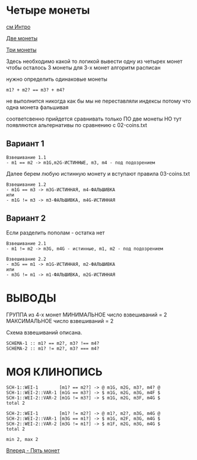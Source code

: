 Четыре монеты
=============

[см Интро](00-intro.md "00-intro.md")

[Две монеты](02-coins.md "02-coins.md")

[Три монеты](03-coins.md "03-coins.md")

Здесь необходимо какой то логикой вывести одну из четырех монет чтобы осталось 3 монеты
для 3-х монет алгоритм расписан

нужно определить одинаковые монеты

```
m1? + m2? == m3? + m4?
```

не выполнится никогда как бы мы не переставляли индексы
потому что одна монета фальшивая

соответсвенно прийдется сравнивать только ПО две монеты
НО тут появляются альтернативы по сравнению с 02-coins.txt

Вариант 1
---------
```
Взвешивание 1.1
- m1 == m2 -> m1G,m2G-ИСТИННЫЕ, m3, m4 - под подозрением
```

Далее берем любую истинную монету
и вступают правила 03-coins.txt

```
Взвешивание 1.2
- m1G == m3 -> m3G-ИСТИННАЯ, m4-ФАЛЬШИВКА
или
- m1G != m3 -> m3-ФАЛЬШИВКА, m4G-ИСТИННАЯ
```

Вариант 2
---------

Если разделить пополам - остатка нет

```
Взвешивание 2.1
- m1 != m2 -> m3G, m4G - истинные, m1, m2 - под подозрением
```

```
Взвешивание 2.2
- m3G == m1 -> m1G-ИСТИННАЯ, m2-ФАЛЬШИВКА
или
- m3G != m1 -> m1-ФАЛЬШИВКА, m2G-ИСТИННАЯ
```

ВЫВОДЫ
======
ГРУППА из 4-х монет
МИНИМАЛЬНОЕ число взвешиваний = 2
МАКСИМАЛЬНОЕ число взвешиваний = 2

Схема взвешиваний описана.

```
SCHEMA-1 :: m1? == m2?, m3? !== m4?
SCHEMA-2 :: m1? != m2?, m3? === m4?
```

МОЯ КЛИНОПИСЬ
=============

```
SCH-1::WEI-1        [m1? == m2?] -> @ m1G, m2G, m3?, m4? @
SCH-1::WEI-2::VAR-1 [m1G == m3?] -> $ m1G, m2G, m3G, m4F $
SCH-1::WEI-2::VAR-2 [m1G != m3?] -> $ m1G, m2G, m3F, m4G $
total 2

SCH-2::WEI-1        [m1? != m2?] -> @ m1?, m2?, m3G, m4G @
SCH-2::WEI-2::VAR-1 [m3G == m1?] -> $ m1G, m2F, m3G, m4G $
SCH-2::WEI-2::VAR-2 [m3G != m1?] -> $ m1F, m2G, m3G, m4G $
total 2

min 2, max 2
```

[Вперед - Пять монет](05-coins.md "05-coins.md")